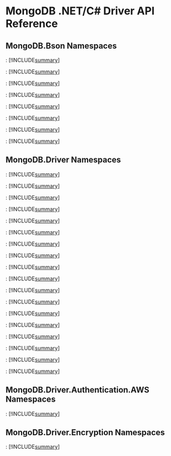 # MongoDB .NET/C# Driver API Reference

## MongoDB.Bson Namespaces

<a href="xref:MongoDB.Bson"></a>
:   [!INCLUDE[summary](../namespaces/MongoDB.Bson/MongoDB.Bson.md)]

<a href="xref:MongoDB.Bson.IO"></a>
:   [!INCLUDE[summary](../namespaces/MongoDB.Bson/MongoDB.Bson.IO.md)]

<a href="xref:MongoDB.Bson.Serialization"></a>
:   [!INCLUDE[summary](../namespaces/MongoDB.Bson/MongoDB.Bson.Serialization.md)]

<a href="xref:MongoDB.Bson.Serialization.Attributes"></a>
:   [!INCLUDE[summary](../namespaces/MongoDB.Bson/MongoDB.Bson.Serialization.Attributes.md)]

<a href="xref:MongoDB.Bson.Serialization.Conventions"></a>
:   [!INCLUDE[summary](../namespaces/MongoDB.Bson/MongoDB.Bson.Serialization.Conventions.md)]

<a href="xref:MongoDB.Bson.Serialization.IdGenerators"></a>
:   [!INCLUDE[summary](../namespaces/MongoDB.Bson/MongoDB.Bson.Serialization.IdGenerators.md)]

<a href="xref:MongoDB.Bson.Serialization.Options"></a>
:   [!INCLUDE[summary](../namespaces/MongoDB.Bson/MongoDB.Bson.Serialization.Options.md)]

<a href="xref:MongoDB.Bson.Serialization.Serializers"></a>
:   [!INCLUDE[summary](../namespaces/MongoDB.Bson/MongoDB.Bson.Serialization.Serializers.md)]


## MongoDB.Driver Namespaces

<a href="xref:MongoDB.Driver"></a>
:   [!INCLUDE[summary](../namespaces/MongoDB.Driver/MongoDB.Driver.md)]

<a href="xref:MongoDB.Driver.GeoJsonObjectModel"></a>
:   [!INCLUDE[summary](../namespaces/MongoDB.Driver/MongoDB.Driver.GeoJsonObjectModel.md)]

<a href="xref:MongoDB.Driver.GeoJsonObjectModel"></a>
:   [!INCLUDE[summary](../namespaces/MongoDB.Driver/MongoDB.Driver.GeoJsonObjectModel.md)]

<a href="xref:MongoDB.Driver.GeoJsonObjectModel.Serializers"></a>
:   [!INCLUDE[summary](../namespaces/MongoDB.Driver/MongoDB.Driver.GeoJsonObjectModel.Serializers.md)]

<a href="xref:MongoDB.Driver.GridFS"></a>
:   [!INCLUDE[summary](../namespaces/MongoDB.Driver/MongoDB.Driver.GridFS.md)]

<a href="xref:MongoDB.Driver.Linq"></a>
:   [!INCLUDE[summary](../namespaces/MongoDB.Driver/MongoDB.Driver.Linq.md)]

<a href="xref:MongoDB.Driver.Search"></a>
:   [!INCLUDE[summary](../namespaces/MongoDB.Driver/MongoDB.Driver.Search.md)]

<a href="xref:MongoDB.Driver.Core.Bindings"></a>
:   [!INCLUDE[summary](../namespaces/MongoDB.Driver/MongoDB.Driver.Core.Bindings.md)]

<a href="xref:MongoDB.Driver.Core.Clusters"></a>
:   [!INCLUDE[summary](../namespaces/MongoDB.Driver/MongoDB.Driver.Core.Clusters.md)]

<a href="xref:MongoDB.Driver.Core.Clusters.ServerSelectors"></a>
:   [!INCLUDE[summary](../namespaces/MongoDB.Driver/MongoDB.Driver.Core.Clusters.ServerSelectors.md)]

<a href="xref:MongoDB.Driver.Core.Compression"></a>
:   [!INCLUDE[summary](../namespaces/MongoDB.Driver/MongoDB.Driver.Core.Compression.md)]

<a href="xref:MongoDB.Driver.Core.Configuration"></a>
:   [!INCLUDE[summary](../namespaces/MongoDB.Driver/MongoDB.Driver.Core.Configuration.md)]

<a href="xref:MongoDB.Driver.Core.Connections"></a>
:   [!INCLUDE[summary](../namespaces/MongoDB.Driver/MongoDB.Driver.Core.Connections.md)]

<a href="xref:MongoDB.Driver.Core.Events"></a>
:   [!INCLUDE[summary](../namespaces/MongoDB.Driver/MongoDB.Driver.Core.Events.md)]

<a href="xref:MongoDB.Driver.Core.Events.Diagnostics"></a>
:   [!INCLUDE[summary](../namespaces/MongoDB.Driver/MongoDB.Driver.Core.Events.Diagnostics.md)]

<a href="xref:MongoDB.Driver.Core.Misc"></a>
:   [!INCLUDE[summary](../namespaces/MongoDB.Driver/MongoDB.Driver.Core.Misc.md)]

<a href="xref:MongoDB.Driver.Core.Servers"></a>
:   [!INCLUDE[summary](../namespaces/MongoDB.Driver/MongoDB.Driver.Core.Servers.md)]

<a href="xref:MongoDB.Driver.Core.WireProtocol"></a>
:   [!INCLUDE[summary](../namespaces/MongoDB.Driver/MongoDB.Driver.Core.WireProtocol.md)]

## MongoDB.Driver.Authentication.AWS Namespaces

<a href="xref:MongoDB.Driver.Authentication.AWS"></a>
:   [!INCLUDE[summary](../namespaces/MongoDB.Driver.Authentication.AWS/MongoDB.Driver.Authentication.AWS.md)]

## MongoDB.Driver.Encryption Namespaces

<a href="xref:MongoDB.Driver.Encryption"></a>
:   [!INCLUDE[summary](../namespaces/MongoDB.Driver.Encryption/MongoDB.Driver.Encryption.md)]